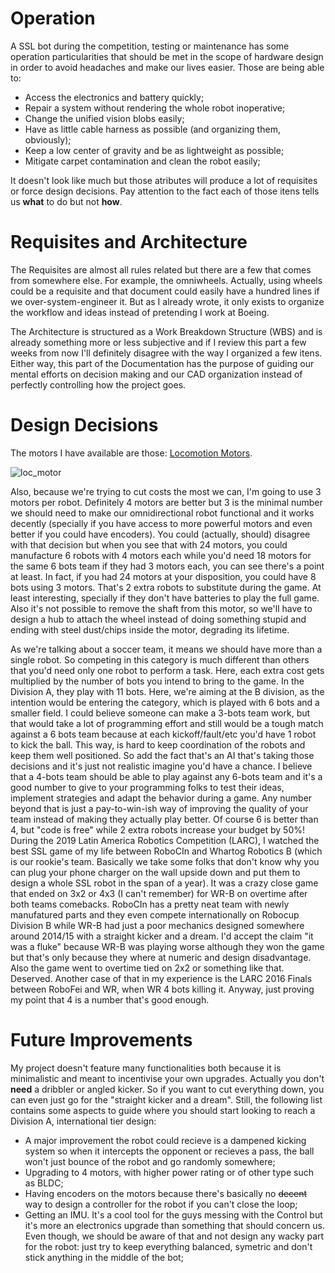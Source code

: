  # Operation

A SSL bot during the competition, testing or maintenance has some operation particularities that should be met in the scope of hardware design in order to avoid headaches and make our lives easier. Those are being able to:

- Access the electronics and battery quickly;
- Repair a system without rendering the whole robot inoperative;
- Change the unified vision blobs easily;
- Have as little cable harness as possible (and organizing them, obviously);
- Keep a low center of gravity and be as lightweight as possible;
- Mitigate carpet contamination and clean the robot easily;

It doesn't look like much but those atributes will produce a lot of requisites or force design decisions. Pay attention to the fact each of those itens tells us **what** to do but not **how**.

# Requisites and Architecture

The Requisites are almost all rules related but there are a few that comes from somewhere else. For example, the omniwheels. Actually, using wheels could be a requisite and that document could easily have a hundred lines if we over-system-engineer it. But as I already wrote, it only exists to organize the workflow and ideas instead of pretending I work at Boeing.

The Architecture is structured as a Work Breakdown Structure (WBS) and is already something more or less subjective and if I review this part a few weeks from now I'll definitely disagree with the way I organized a few itens. Either way, this part of the Documentation has the purpose of guiding our mental efforts on decision making and our CAD organization instead of perfectly controlling how the project goes.

# Design Decisions
The motors I have available are those: [Locomotion Motors](https://microred.com.br/page18.html).

![loc_motor](https://user-images.githubusercontent.com/38017504/130149860-75d16333-8673-452b-bafb-11ce198a3771.jpg)

Also, because we're trying to cut costs the most we can, I'm going to use 3 motors per robot. Definitely 4 motors are better but 3 is the minimal number we should need to make our omnidirectional robot functional and it works decently (specially if you have access to more powerful motors and even better if you could have encoders). You could (actually, should) disagree with that decision but when you see that with 24 motors, you could manufacture 6 robots with 4 motors each while you'd need 18 motors for the same 6 bots team if they had 3 motors each, you can see there's a point at least. In fact, if you had 24 motors at your disposition, you could have 8 bots using 3 motors. That's 2 extra robots to substitute during the game. At least interesting, specially if they don't have batteries to play the full game. Also it's not possible to remove the shaft from this motor, so we'll have to design a hub to attach the wheel instead of doing something stupid and ending with steel dust/chips inside the motor, degrading its lifetime.

As we're talking about a soccer team, it means we should have more than a single robot. So competing in this category is much different than others that you'd need only one robot to perform a task. Here, each extra cost gets multiplied by the number of bots you intend to bring to the game. In the Division A, they play with 11 bots. Here, we're aiming at the B division, as the intention would be entering the category, which is played with 6 bots and a smaller field. I could believe someone can make a 3-bots team work, but that would take a lot of programming effort and still would be a tough match against a 6 bots team because at each kickoff/fault/etc you'd have 1 robot to kick the ball. This way, is hard to keep coordination of the robots and keep them well positioned. So add the fact that's an AI that's taking those decisions and it's just not realistic imagine you'd have a chance. I believe that a 4-bots team should be able to play against any 6-bots team and it's a good number to give to your programming folks to test their ideas, implement strategies and adapt the behavior during a game. Any number beyond that is just a pay-to-win-ish way of improving the quality of your team instead of making they actually play better. Of course 6 is better than 4, but "code is free" while 2 extra robots increase your budget by 50%! During the 2019 Latin America Robotics Competition (LARC), I watched the best SSL game of my life between RoboCIn and Whartog Robotics B (which is our rookie's team. Basically we take some folks that don't know why you can plug your phone charger on the wall upside down and put them to design a whole SSL robot in the span of a year). It was a crazy close game that ended on 3x2 or 4x3 (I can't remember) for WR-B on overtime after both teams comebacks. RoboCIn has a pretty neat team with newly manufatured parts and they even compete internationally on Robocup Division B while WR-B had just a poor mechanics designed somewhere around 2014/15 with a straight kicker and a dream. I'd accept the claim "it was a fluke" because WR-B was playing worse although they won the game but that's only because they where at numeric and design disadvantage. Also the game went to overtime tied on 2x2 or something like that. Deserved.  Another case of that in my experience is the LARC 2016 Finals between RoboFei and WR, when WR 4 bots killing it. Anyway, just proving my point that 4 is a number that's good enough.

# Future Improvements

My project doesn't feature many functionalities both because it is minimalistic and meant to incentivise your own upgrades. Actually you don't **need** a dribbler or angled kicker. So if you want to cut everything down, you can even just go for the "straight kicker and a dream". Still, the following list contains some aspects to guide where you should start looking to reach a Division A, international tier design:

- A major improvement the robot could recieve is a dampened kicking system so when it intercepts the opponent or recieves a pass, the ball won't just bounce of the robot and go randomly somewhere;
- Upgrading to 4 motors, with higher power rating or of other type such as BLDC;
- Having encoders on the motors because there's basically no ~~decent~~ way to design a controller for the robot if you can't close the loop;
- Getting an IMU. It's a cool tool for the guys messing with the Control but it's more an electronics upgrade than something that should concern us. Even though, we should be aware of that and not design any wacky part for the robot: just try to keep everything balanced, symetric and don't stick anything in the middle of the bot;
